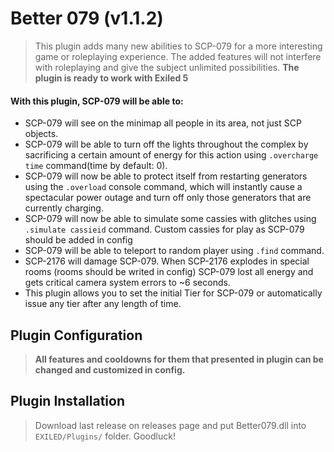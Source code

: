 # Better 079 (v1.1.2)
> This plugin adds many new abilities to SCP-079 for a more interesting game or roleplaying experience. The added features will not interfere with roleplaying and give the subject unlimited possibilities. **The plugin is ready to work with Exiled 5**
> 
#### With this plugin, SCP-079 will be able to:
- SCP-079 will see on the minimap all people in its area, not just SCP objects.
- SCP-079 will be able to turn off the lights throughout the complex by sacrificing a certain amount of energy for this action using ``.overcharge time`` command(time by default: 0).
- SCP-079 will now be able to protect itself from restarting generators using the ``.overload`` console command, which will instantly cause a spectacular power outage and turn off only those generators that are currently charging.
- SCP-079 will now be able to simulate some cassies with glitches using ``.simulate cassieid`` command. Custom cassies for play as SCP-079 should be added in config
- SCP-079 will be able to teleport to random player using ``.find`` command.
- SCP-2176 will damage SCP-079. When SCP-2176 explodes in special rooms (rooms should be writed in config) SCP-079 lost all energy and gets critical camera system errors to ~6 seconds.
- This plugin allows you to set the initial Tier for SCP-079 or automatically issue any tier after any length of time.

## Plugin Configuration
> **All features and cooldowns for them that presented in plugin can be changed and customized in config.**

## Plugin Installation
> Download last release on releases page and put Better079.dll into ``EXILED/Plugins/`` folder. Goodluck!
